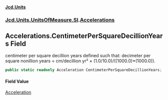 #### [Jcd.Units](index 'index')
### [Jcd.Units.UnitsOfMeasure.SI](Jcd.Units.UnitsOfMeasure.SI 'Jcd.Units.UnitsOfMeasure.SI').[Accelerations](Accelerations 'Jcd.Units.UnitsOfMeasure.SI.Accelerations')

## Accelerations.CentimeterPerSquareDecillionYears Field

centimeter per square decillion years defined such that: decimeter per square nonillion years = cm/decillion yr² ×
(1.0/10.0)/((1000.0)*(1000.0)).

```csharp
public static readonly Acceleration CentimeterPerSquareDecillionYears;
```

#### Field Value
[Acceleration](Acceleration 'Jcd.Units.UnitTypes.Acceleration')